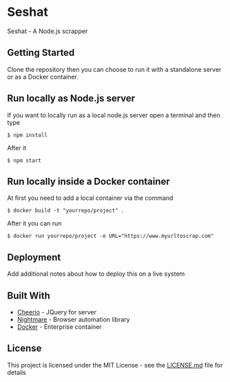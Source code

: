 # Seshat

Seshat - A Node.js scrapper

## Getting Started

Clone the repository then you can choose to run it with a standalone server or as a Docker container. 

## Run locally as Node.js server
If you want to locally run as a local node.js server open a terminal and then type 
```console
$ npm install 
```
After it 
```console
$ npm start 
```
## Run locally inside a Docker container
At first you need to add a local container via the command
```console
$ docker build -t "yourrepo/project" .  
```
After it you can run 
```console
$ docker run yourrepo/project -e URL="https://www.myurltoscrap.com"
```


## Deployment

Add additional notes about how to deploy this on a live system

## Built With

* [Cheerio](https://github.com/cheeriojs/cheerio) - JQuery for server 
* [Nightmare](https://github.com/segmentio/nightmare) - Browser automation library
* [Docker](https://www.docker.com/) - Enterprise container

## License

This project is licensed under the MIT License - see the [LICENSE.md](LICENSE.md) file for details
